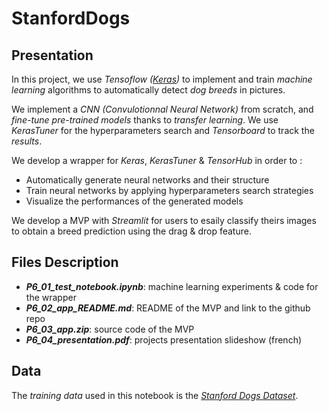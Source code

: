 # StanfordDogs

## Presentation

In this project, we use *Tensoflow ([Keras](https://keras.io/))* to implement and train *machine learning* algorithms to automatically detect *dog breeds* in pictures. 

We implement a *CNN (Convulotionnal Neural Network)* from scratch, and *fine-tune pre-trained models* thanks to *transfer learning*. We use *KerasTuner* for the hyperparameters search and *Tensorboard* to track the *results*.

We develop a wrapper for *Keras*, *KerasTuner* & *TensorHub* in order to :
* Automatically generate neural networks and their structure
* Train neural networks by applying hyperparameters search strategies
* Visualize the performances of the generated models

We develop a MVP with *Streamlit* for users to esaily classify theirs images to obtain a breed prediction using the drag & drop feature.

## Files Description

* ***P6_01_test_notebook.ipynb***: machine learning experiments & code for the wrapper
* ***P6_02_app_README.md***: README of the MVP and link to the github repo
* ***P6_03_app.zip***: source code of the MVP
* ***P6_04_presentation.pdf***: projects presentation slideshow (french)

## Data

The *training data* used in this notebook is the [*Stanford Dogs Dataset*](http://vision.stanford.edu/aditya86/ImageNetDogs/).
